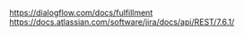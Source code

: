 

https://dialogflow.com/docs/fulfillment
https://docs.atlassian.com/software/jira/docs/api/REST/7.6.1/